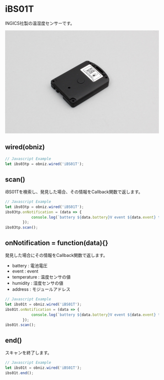 # iBS01T
INGICS社製の温湿度センサーです。

![](image.jpg)


## wired(obniz)

```javascript
// Javascript Example
let ibs03tp = obniz.wired('iBS01T');
```

## scan()

iBS01Tを検索し、発見した場合、その情報をCallback関数で返します。

```javascript
// Javascript Example
let ibs03tp = obniz.wired('iBS01T');
ibs03tp.onNotification = (data => {
            console.log(`battery ${data.battery}V event ${data.event} temperature ${data.temperature} humidity ${data.humidity}`);
        });
ibs03tp.scan();
```

## onNotification = function(data){}

発見した場合にその情報をCallback関数で返します。

- battery : 電池電圧
- event : event
- temperature : 温度センサの値
- humidity : 湿度センサの値
- address : モジュールアドレス

```javascript
// Javascript Example
let ibs01t = obniz.wired('iBS01T');
ibs01t.onNotification = (data => {
            console.log(`battery ${data.battery}V event ${data.event} temperature ${data.temperature} humidity ${data.humidity}`);
        });
ibs01t.scan();
```

## end()

スキャンを終了します。

```javascript
// Javascript Example
let ibs01t = obniz.wired('iBS01T');
ibs01t.end();
```
